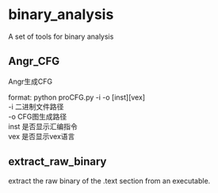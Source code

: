 # binary_analysis
A set of tools for binary analysis

## Angr_CFG
Angr生成CFG  

format: python proCFG.py -i <inputfile> -o <outputfile> [inst][vex]   
-i 二进制文件路径  
-o CFG图生成路径  
inst 是否显示汇编指令  
vex 是否显示vex语言  

## extract_raw_binary
extract the raw binary of the .text section from an executable.
